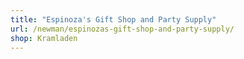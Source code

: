 ```yaml
---
title: "Espinoza's Gift Shop and Party Supply"
url: /newman/espinozas-gift-shop-and-party-supply/
shop: Kramladen
---
```

